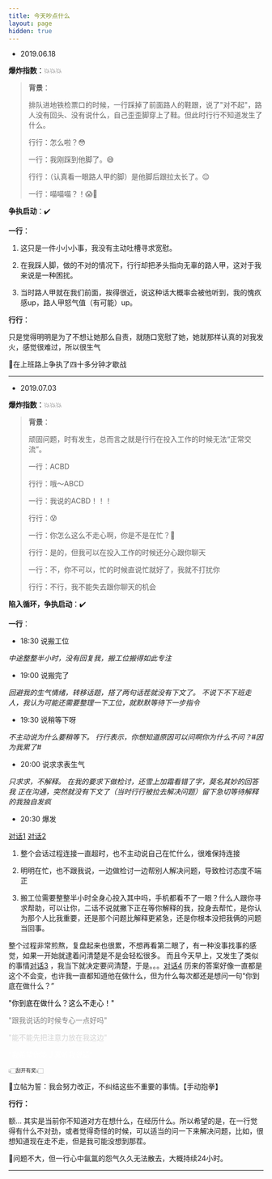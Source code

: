 ```yaml
---
title: 今天吵点什么
layout: page
hidden: true
---
```


- 2019.06.18  

**爆炸指数**：💥💥💥

> **背景**：
>
> 排队进地铁检票口的时候，一行踩掉了前面路人的鞋跟，说了"对不起"，路人没有回头、没有说什么，自己歪歪脚穿上了鞋。但此时行行不知道发生了什么。
>
> 行行：怎么啦？😳
>
> 一行：我刚踩到他脚了。😅
>
> 行行：（认真看一眼路人甲的脚）是他脚后跟拉太长了。😌
>
> 一行：喵喵喵？！😱🤯


**争执启动**：✔️


**一行**：

1. 这只是一件小小小事，我没有主动吐槽寻求宽慰。

2. 在我踩人脚，做的不对的情况下，行行却把矛头指向无辜的路人甲，这对于我来说是一种困扰。

3. 当时路人甲就在我们前面，挨得很近，说这种话大概率会被他听到，我的愧疚感up，路人甲怒气值（有可能）up。

**行行**：

只是觉得明明是为了不想让她那么自责，就随口宽慰了她，她就那样认真的对我发火，感觉很难过，所以很生气


📌在上班路上争执了四十多分钟才歇战

------

* 2019.07.03

**爆炸指数**：💥💥💥

> **背景**：
>
> 顽固问题，时有发生，总而言之就是行行在投入工作的时候无法“正常交流”。
>
> 一行：ACBD
> 
> 行行：哦～ABCD
> 
> 一行：我说的ACBD！！！
> 
> 行行：😰
> 
> 一行：你怎么这么不走心啊，你是不是在忙？😤
> 
> 行行：是的，但我可以在投入工作的时候还分心跟你聊天
> 
> 一行：不，你不可以，忙的时候直说忙就好了，我就不打扰你
> 
> 行行：不行，我不能失去跟你聊天的机会



**陷入循环，争执启动**：✔️



**一行**：

- 18:30 说搬工位  

*中途整整半小时，没有回复我，搬工位搬得如此专注*

- 19:00 说搬完了

*回避我的生气情绪，转移话题，搭了两句话茬就没有下文了。*
*不说下不下班走人，我认为可能还需要整理一下工位，就默默等待下一步指令*

- 19:30 说稍等下呀

*不主动说为什么要稍等下。*
*行行表示，你想知道原因可以问啊你为什么不问？#因为我累了#*

- 20:00 说求求表生气

*只求求，不解释。*
*在我的要求下做检讨，还雪上加霜看错了字，莫名其妙的回答我*
*正在沟通，突然就没有下文了（当时行行被拉去解决问题）留下急切等待解释的我独自发疯*

- 20:30 爆发

[对话1](https://git-1256956801.cos.ap-beijing.myqcloud.com/20190702-1.jpeg) [对话2](https://git-1256956801.cos.ap-beijing.myqcloud.com/20190702-2.jpeg)

1. 整个会话过程连接一直超时，也不主动说自己在忙什么，很难保持连接

2.  明明在忙，也不跟我说，一边做检讨一边帮别人解决问题，导致检讨态度不端正

3. 搬工位需要整整半小时全身心投入其中吗，手机都看不了一眼？什么人跟你寻求帮助，可以让你，二话不说就撇下正在等你解释的我，投身去帮忙，是你认为那个人比我重要，还是那个问题比解释更紧急，还是你根本没把我俩的问题当回事。

整个过程非常煎熬，复盘起来也很累，不想再看第二眼了，有一种没事找事的感觉，如果一开始就逮着问清楚是不是会轻松很多。
而且今天早上，又发生了类似的事情[对话3](https://git-1256956801.cos.ap-beijing.myqcloud.com/20190703-1.jpeg) ，我当下就决定要问清楚，于是。。。[对话4](https://git-1256956801.cos.ap-beijing.myqcloud.com/20190703-2.jpeg) 
历来的答案好像一直都是这个不会变，也许我一直都知道他在做什么，但为什么每次都还是想问一句“你到底在做什么？”

<font color="black">"你到底在做什么？这么不走心！"</font>

<font color="gray">"跟我说话的时候专心一点好吗"</font>

<font color="lightgray">"能不能先把注意力放在我这边"</font>

<font color="white">"我希望你能认真听我说话"</font>

<font size="1">👆🏻刮开有奖👆🏻</font>



🚩立帖为誓：我会努力改正，不纠结这些不重要的事情。【手动抱拳】



**行行：**

额… 其实是当前你不知道对方在想什么，在经历什么。所以希望的是，在一行觉得有什么不对劲，或者觉得奇怪的时候，可以适当的问一下来解决问题，比如，很想知道现在走不走，但是我可能没想到那茬。  



📌问题不大，但一行心中氤氲的怨气久久无法散去，大概持续24小时。

---